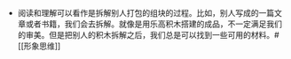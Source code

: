 - 阅读和理解可以看作是拆解别人打包的组块的过程。比如，别人写成的一篇文章或者书籍，我们会去拆解。就像是用乐高积木搭建的成品，不一定满足我们的审美。但是把别人的积木拆解之后，我们总是可以找到一些可用的材料。#[[形象思维]]
